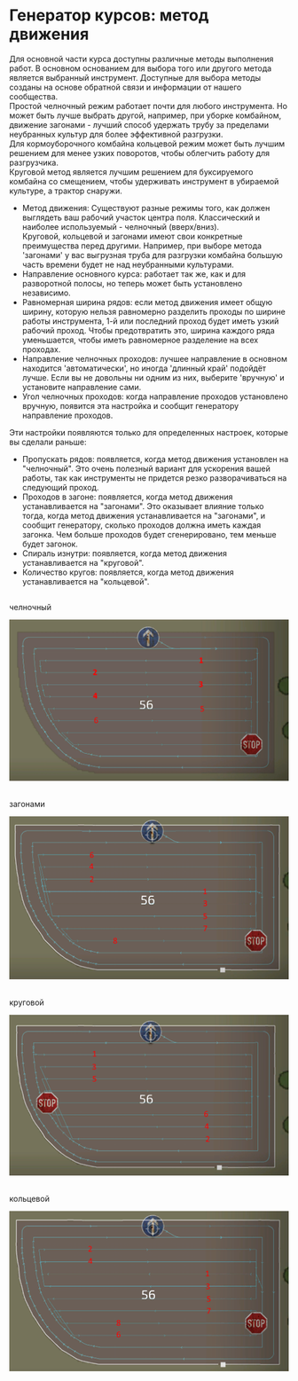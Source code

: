 # Генератор курсов: метод движения

  
Для основной части курса доступны различные методы выполнения работ. В основном основанием для выбора того или другого метода является выбранный инструмент. Доступные для выбора методы созданы на основе обратной связи и информации от нашего сообщества.  
Простой челночный режим работает почти для любого инструмента. Но может быть лучше выбрать другой, например, при уборке комбайном, движение загонами - лучший способ удержать трубу за пределами неубранных культур для более эффективной разгрузки.  
Для кормоуборочного комбайна кольцевой режим может быть лучшим решением для менее узких поворотов, чтобы облегчить работу для разгрузчика.  
Круговой метод является лучшим решением для буксируемого комбайна со смещением, чтобы удерживать инструмент в убираемой культуре, а трактор снаружи.  


  
- Метод движения: Существуют разные режимы того, как должен выглядеть ваш рабочий участок центра поля. Классический и наиболее используемый - челночный (вверх/вниз).  
Круговой, кольцевой и загонами имеют свои конкретные преимущества перед другими. Например, при выборе метода 'загонами' у вас выгрузная труба для разгрузки комбайна большую часть времени будет не над неубранными культурами.  
- Направление основного курса: работает так же, как и для разворотной полосы, но теперь может быть установлено независимо.  
- Равномерная ширина рядов: если метод движения имеет общую ширину, которую нельзя равномерно разделить проходы по ширине работы инструмента, 1-й или последний проход будет иметь узкий рабочий проход. Чтобы предотвратить это, ширина каждого ряда уменьшается, чтобы иметь равномерное разделение на всех проходах.  
- Направление челночных проходов: лучшее направление в основном находится 'автоматически', но иногда 'длинный край' подойдёт лучше. Если вы не довольны ни одним из них, выберите 'вручную' и установите направление сами.  
- Угол челночных проходов: когда направление проходов установлено вручную, появится эта настройка и сообщит генератору направление проходов.  
  
Эти настройки появляются только для определенных настроек, которые вы сделали раньше:  
- Пропускать рядов: появляется, когда метод движения установлен на "челночный". Это очень полезный вариант для ускорения вашей работы, так как инструменты не придется резко разворачиваться на следующий проход.  
- Проходов в загоне: появляется, когда метод движения устанавливается на "загонами". Это оказывает влияние только тогда, когда метод движения устанавливается на "загонами", и сообщит генератору, сколько проходов должна иметь каждая загонка. Чем больше проходов будет сгенерировано, тем меньше будет загонок.  
- Спираль изнутри: появляется, когда метод движения устанавливается на "круговой".  
- Количество кругов: появляется, когда метод движения устанавливается на "кольцевой".  


## 
челночный


![Image](../assets/images/updown_0_0_1024_591.png)

## 
загонами


![Image](../assets/images/lands_0_0_1024_599.png)

## 
круговой


![Image](../assets/images/spiral_0_0_1024_590.png)

## 
кольцевой


![Image](../assets/images/racetrack_0_0_1024_589.png)

